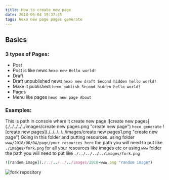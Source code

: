 ```yaml
---
title: How to create new page
date: 2018-06-04 19:37:45
tags: hexo new page pages generate
---
```

## Basics
### 3 types of Pages:
* Post
 * Post is like news
 `hexo new Hello world!`
* Draft
 * Draft unpublished news
 `hexo new draft Second hidden hello world!`
 * Make it published:
 `hexo publish Second hidden hello world!`
* Pages
 * Menu like pages
 `hexo new page About`

### Examples:
This is path in console where it create new page
![create new pages](./../../../../images/create new pages.png "create new page")
`hexo generate`
![create new pages](./../../../../images/create new pages1.png "create new page")
Going in this folder and putting resources.
using folder `www/2018/06/04/page/your resources here`  the path you will need to put like `./images/fork.png` for all your resources like images etc
or using `www` folder the path you will need to put like `./../../../../images/fork.png`
```ruby
![random image](./../../../../images/2018-www.png "random image")
```
![fork repository](./../../../../images/2018-www.png "fork it")
